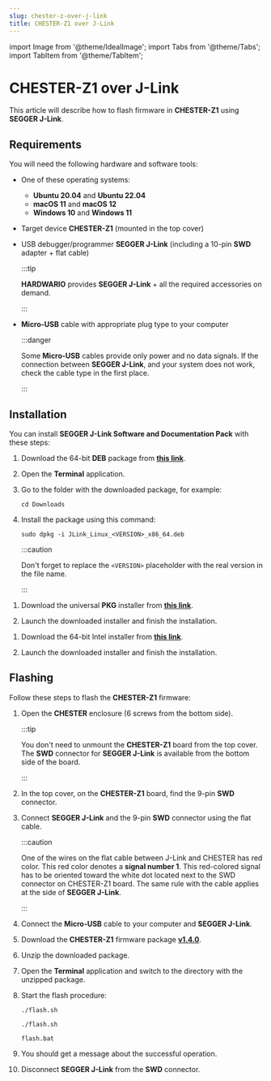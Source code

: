 ```yaml
---
slug: chester-z-over-j-link
title: CHESTER-Z1 over J-Link
---
```

import Image from '@theme/IdealImage';
import Tabs from '@theme/Tabs';
import TabItem from '@theme/TabItem';

# CHESTER-Z1 over J-Link

This article will describe how to flash firmware in **CHESTER-Z1** using **SEGGER J-Link**.

## Requirements

You will need the following hardware and software tools:

* One of these operating systems:

  * **Ubuntu 20.04** and **Ubuntu 22.04**
  * **macOS 11** and **macOS 12**
  * **Windows 10** and **Windows 11**

* Target device **CHESTER-Z1** (mounted in the top cover)

* USB debugger/programmer **SEGGER J-Link** (including a 10-pin **SWD** adapter + flat cable)

  :::tip

  **HARDWARIO** provides **SEGGER J-Link** + all the required accessories on demand.

  :::

* **Micro-USB** cable with appropriate plug type to your computer

  :::danger

  Some **Micro-USB** cables provide only power and no data signals. If the connection between **SEGGER J-Link**, and your system does not work, check the cable type in the first place.

  :::

## Installation

You can install **SEGGER J-Link Software and Documentation Pack** with these steps:

<Tabs groupId="operating-system">

<TabItem value="ubuntu" label="Ubuntu" default>

1. Download the 64-bit **DEB** package from [**this link**](https://www.segger.com/downloads/jlink/JLink_Linux_x86_64.deb).

1. Open the **Terminal** application.

1. Go to the folder with the downloaded package, for example:

   ```
   cd Downloads
   ```

1. Install the package using this command:

   ```
   sudo dpkg -i JLink_Linux_<VERSION>_x86_64.deb
   ```

   :::caution

   Don't forget to replace the `<VERSION>` placeholder with the real version in the file name.

   :::

</TabItem>

<TabItem value="macos" label="macOS">

1. Download the universal **PKG** installer from [**this link**](https://www.segger.com/downloads/jlink/JLink_MacOSX_universal.pkg).

1. Launch the downloaded installer and finish the installation.

</TabItem>

<TabItem value="windows" label="Windows">

1. Download the 64-bit Intel installer from [**this link**](https://www.segger.com/downloads/jlink/JLink_Windows_x86_64.exe).

1. Launch the downloaded installer and finish the installation.

</TabItem>

</Tabs>

## Flashing

Follow these steps to flash the **CHESTER-Z1** firmware:

1. Open the **CHESTER** enclosure (6 screws from the bottom side).

   :::tip

   You don't need to unmount the **CHESTER-Z1** board from the top cover. The **SWD** connector for **SEGGER J-Link** is available from the bottom side of the board.

   :::

1. In the top cover, on the **CHESTER-Z1** board, find the 9-pin **SWD** connector.

1. Connect **SEGGER J-Link** and the 9-pin **SWD** connector using the flat cable.

   :::caution

   One of the wires on the flat cable between J-Link and CHESTER has red color. This red color denotes a **signal number 1**. This red-colored signal has to be oriented toward the white dot located next to the SWD connector on CHESTER-Z1 board. The same rule with the cable applies at the side of **SEGGER J-Link**.

   :::

1. Connect the **Micro-USB** cable to your computer and **SEGGER J-Link**.

1. Download the **CHESTER-Z1** firmware package [**v1.4.0**](pathname:///download/hio-chester-z-v1.4.0.zip).

1. Unzip the downloaded package.

1. Open the **Terminal** application and switch to the directory with the unzipped package.

1. Start the flash procedure:

   <Tabs groupId="operating-system">

   <TabItem value="ubuntu" label="Ubuntu" default>

   ```
   ./flash.sh
   ```

   </TabItem>

   <TabItem value="macos" label="macOS">

   ```
   ./flash.sh
   ```

   </TabItem>

   <TabItem value="windows" label="Windows">

   ```
   flash.bat
   ```

   </TabItem>

   </Tabs>

1. You should get a message about the successful operation.

1. Disconnect **SEGGER J-Link** from the **SWD** connector.
